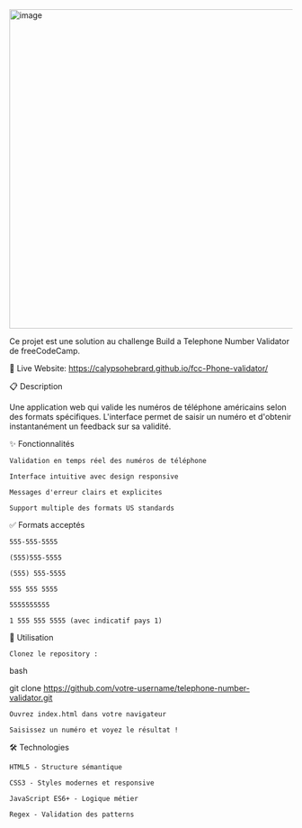 <img width="1277" height="567" alt="image" src="https://github.com/user-attachments/assets/f63dbbd0-e46c-4042-9bdb-f7ad8d6ac7b6" />

Ce projet est une solution au challenge Build a Telephone Number Validator de freeCodeCamp.

🔗 Live Website: https://calypsohebrard.github.io/fcc-Phone-validator/

📋 Description

Une application web qui valide les numéros de téléphone américains selon des formats spécifiques. L'interface permet de saisir un numéro et d'obtenir instantanément un feedback sur sa validité.

✨ Fonctionnalités

    Validation en temps réel des numéros de téléphone

    Interface intuitive avec design responsive

    Messages d'erreur clairs et explicites

    Support multiple des formats US standards

✅ Formats acceptés

    555-555-5555

    (555)555-5555

    (555) 555-5555

    555 555 5555

    5555555555

    1 555 555 5555 (avec indicatif pays 1)

🚀 Utilisation

    Clonez le repository :

bash

git clone https://github.com/votre-username/telephone-number-validator.git

    Ouvrez index.html dans votre navigateur

    Saisissez un numéro et voyez le résultat !

🛠️ Technologies

    HTML5 - Structure sémantique

    CSS3 - Styles modernes et responsive

    JavaScript ES6+ - Logique métier

    Regex - Validation des patterns



